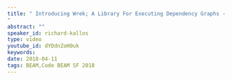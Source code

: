 ```yaml
---
title: " Introducing Wrek; A Library For Executing Dependency Graphs - Code BEAM SF 2018
"
abstract: ""
speaker_id: richard-kallos
type: video
youtube_id: dYDdnZoH0uk
keywords: 
date: 2018-04-11
tags: BEAM,Code BEAM SF 2018
---
```


